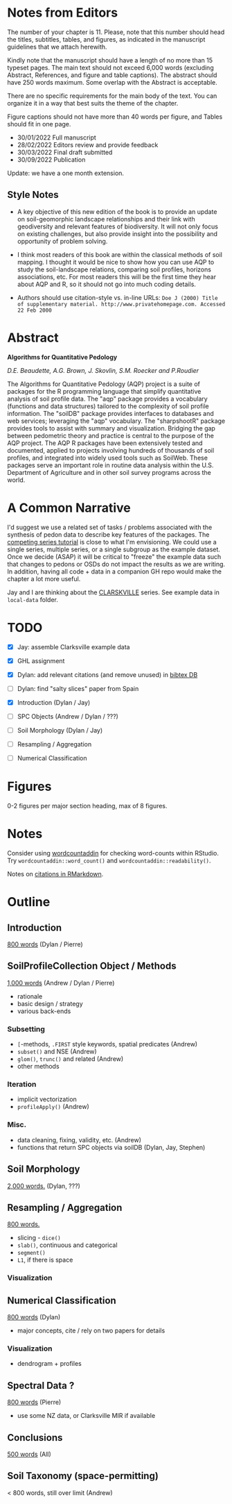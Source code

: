 
# Notes from Editors

The number of your chapter is 11. Please, note that this number should head the titles, subtitles, tables, and figures, as indicated in the manuscript guidelines that we attach herewith.
 
Kindly note that the manuscript should have a length of no more than 15 typeset pages. The main text should not exceed 6,000 words (excluding Abstract, References, and figure and table captions). The abstract should have 250 words maximum. Some overlap with the Abstract is acceptable.
 
There are no specific requirements for the main body of the text. You can organize it in a way that best suits the theme of the chapter.
 
Figure captions should not have more than 40 words per figure, and Tables should fit in one page.

  * 30/01/2022 Full manuscript
  * 28/02/2022 Editors review and provide feedback
  * 30/03/2022 Final draft submitted 
  * 30/09/2022 Publication 

Update: we have a one month extension.

## Style Notes

  * A key objective of this new edition of the book is to provide an update on soil-geomorphic landscape relationships and their link with geodiversity and relevant features of biodiversity. It will not only focus on existing challenges, but also provide insight into the possibility and opportunity of problem solving. 

  * I think most readers of this book are within the classical methods of soil mapping. I thought it would be nice to show how you can use AQP to study the soil-landscape relations, comparing soil profiles, horizons associations, etc. For most readers this will be the first time they hear about AQP and R, so it should not go into much coding details.

  * Authors should use citation-style vs. in-line URLs: `Doe J (2000) Title of supplementary material. http://www.privatehomepage.com. Accessed 22 Feb 2000`

# Abstract


**Algorithms for Quantitative Pedology**

*D.E. Beaudette, A.G. Brown, J. Skovlin, S.M. Roecker and P.Roudier*

The Algorithms for Quantitative Pedology (AQP) project is a suite of packages for the R programming language that simplify quantitative analysis of soil profile data. The "aqp" package provides a vocabulary (functions and data structures) tailored to the complexity of soil profile information. The "soilDB" package provides interfaces to databases and web services; leveraging the "aqp" vocabulary. The "sharpshootR" package provides tools to assist with summary and visualization. Bridging the gap between pedometric theory and practice is central to the purpose of the AQP project. The AQP R packages have been extensively tested and documented, applied to projects involving hundreds of thousands of soil profiles, and integrated into widely used tools such as SoilWeb. These packages serve an important role in routine data analysis within the U.S. Department of Agriculture and in other soil survey programs across the world. 



# A Common Narrative
I'd suggest we use a related set of tasks / problems associated with the synthesis of pedon data to describe key features of the packages. The [competing series tutorial](http://ncss-tech.github.io/AQP/soilDB/competing-series.html) is close to what I'm envisioning. We could use a single series, multiple series, or a single subgroup as the example dataset. Once we decide (ASAP) it will be critical to "freeze" the example data such that changes to pedons or OSDs do not impact the results as we are writing. In addition, having all code + data in a companion GH repo would make the chapter a lot more useful.

Jay and I are thinking about the [CLARSKVILLE](https://casoilresource.lawr.ucdavis.edu/sde/?series=clarksville) series. See example data in `local-data` folder.

# TODO
 - [x] Jay: assemble Clarksville example data
 - [x] GHL assignment
 - [x] Dylan: add relevant citations (and remove unused) in [bibtex DB](sections/bibliography.bib)
 - [ ] Dylan: find "salty slices" paper from Spain


 - [x] Introduction (Dylan / Jay)
 - [ ] SPC Objects (Andrew / Dylan / ???)
 - [ ] Soil Morphology (Dylan / Jay)
 - [ ] Resampling / Aggregation
 - [ ] Numerical Classification


# Figures
0-2 figures per major section heading, max of 8 figures.

# Notes
Consider using [wordcountaddin](https://github.com/benmarwick/wordcountaddin) for checking word-counts within RStudio. Try `wordcountaddin::word_count()` and `wordcountaddin::readability()`.

Notes on [citations in RMarkdown](https://inbo.github.io/tutorials/tutorials/r_citations_markdown/).


# Outline

## Introduction
[800 words](sections/introduction.Rmd) (Dylan / Pierre)

## SoilProfileCollection Object / Methods
[1,000 words](sections/SPC-objects.Rmd) (Andrew / Dylan / Pierre)

  * rationale
  * basic design / strategy
  * various back-ends

### Subsetting

  * `[`-methods, `.FIRST` style keywords, spatial predicates (Andrew)
  * `subset()` and NSE (Andrew)
  * `glom()`, `trunc()` and related (Andrew) 
  * other methods

### Iteration

  * implicit vectorization
  * `profileApply()` (Andrew)

### Misc.

 * data cleaning, fixing, validity, etc. (Andrew)
 * functions that return SPC objects via soilDB (Dylan, Jay, Stephen)
 

## Soil Morphology
[2,000 words.](sections/soil-morphology.Rmd) (Dylan, ???)



## Resampling / Aggregation
[800 words.](sections/resampling-aggregation.Rmd)

  * slicing - `dice()`
  * `slab()`, continuous and categorical
  * `segment()`
  * `L1`, if there is space

### Visualization


## Numerical Classification
[800 words](sections/numerical-classification.Rmd) (Dylan)

  * major concepts, cite / rely on two papers for details

### Visualization

  * dendrogram + profiles


## Spectral Data ?
[800 words](sections/spectral-data.Rmd) (Pierre)

  * use some NZ data, or Clarksville MIR if available


## Conclusions
[500 words](sections/conclusion.Rmd) (All)



## Soil Taxonomy (space-permitting)
< 800 words, still over limit (Andrew)


